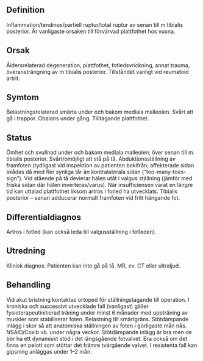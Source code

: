 ## Definition

Inflammation/tendinos/partiell ruptur/total ruptur av senan till m tibialis posterior. Är vanligaste orsaken till förvärvad plattfothet hos vuxna.

## Orsak

Åldersrelaterad degeneration, plattfothet, fotledsvrickning, annat trauma, överansträngning av m tibialis posterior. Tillståndet vanligt vid reumatoid artrit.

## Symtom

Belastningsrelaterad smärta under och bakom mediala malleolen. Svårt att gå i trappor. Obalans under gång. Tilltagande plattfothet.

## Status

Ömhet och svullnad under och bakom mediala malleolen; över senan till m. tibialis posterior. Svårt/omöjligt att stå på tå. Abduktionsställning av framfoten (tydligast vid inspektion av patienten bakifrån; affekterade sidan skådas då med fler synliga tår än kontralaterala sidan (”too-many-toes-sign”). Vid stående på tå devierar hälen utåt i valgus ställning (jämför med friska sidan där hälen inverteras/varus). När insufficiensen varat en längre tid kan uttalad plattfothet liksom artros i fotled ha utvecklats. Tibialis posterior – senan adducerar normalt framfoten vid fritt hängande fot.

## Differentialdiagnos

Artros i fotled (kan också leda till valgusställning i fotleden).

## Utredning

Klinisk diagnos. Patienten kan inte gå på tå. MR, ev. CT eller ultraljud.

## Behandling

Vid akut bristning kontaktas ortoped för ställningstagande till operation. I kroniska och successivt utvecklade fall (vanligast) gäller fysioterapeutinitierad träning under minst 6 månader med uppträning av muskler som stabiliserar foten. Belastning till smärtgräns. Stötdämpande inlägg i skor så att anatomiska ställningen av foten i görligaste mån nås. NSAID/Coxib vb. under några veckor. Stötdämpande inlägg är bra men de bör ha ett dynamiskt stöd i det längsgående fotvalvet. Bra också om det finns en pelott som stöttar det främre tvärgående valvet.
I resistenta fall kan gipsning anläggas under 1–2 mån.

